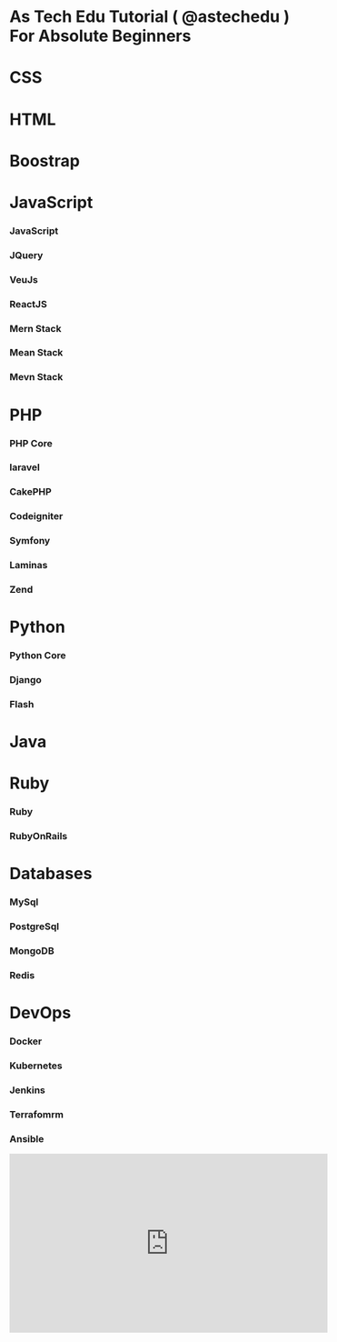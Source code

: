 # As Tech Edu Tutorial ( @astechedu ) For Absolute Beginners



# CSS

# HTML

# Boostrap 

# JavaScript

  ### JavaScript
  ### JQuery
  ### VeuJs
  ### ReactJS
  ### Mern Stack
  ### Mean Stack
  ### Mevn Stack

# PHP
  ### PHP Core
  ### laravel
  ### CakePHP
  ### Codeigniter
  ### Symfony
  ### Laminas
  ### Zend
  
  
# Python

  ### Python Core
  ### Django
  ### Flash
  
  
# Java

# Ruby
  
  ### Ruby
  ### RubyOnRails

# Databases
   
   ### MySql
   ### PostgreSql
   ### MongoDB
   ### Redis
    
# DevOps

  ### Docker 
  
  ### Kubernetes
  
  ### Jenkins
  
  ### Terrafomrm
  
  ### Ansible



<iframe id="video" width="560" height="315" src="https://youtu.be/jJGMo3HhKPw/" frameborder="0" allow="autoplay; encrypted-media" allowfullscreen=""></iframe>
